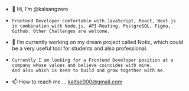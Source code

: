 - 👋 Hi, I’m @kalsangzero
-     Frontend Developer comfortable with JavaScript, React, Next.js 
      in combination with Node.js, API-Routing, PostgreSQL, Figma, Github. Other Challenges are welcome.
- 🌱 I’m currently working on my dream project called Notic, which could be a very useful tool for students and also professional.
-     Currently I am looking for a Frontend Developer position at a company whose values and believe coincides with mine. 
      And also which is keen to build and grow together with me.
- 📫 How to reach me ... kaltse000@gmail.com

<!---
kalsangzero/kalsangzero is a ✨ special ✨ repository because its `README.md` (this file) appears on your GitHub profile.
You can click the Preview link to take a look at your changes.
--->
